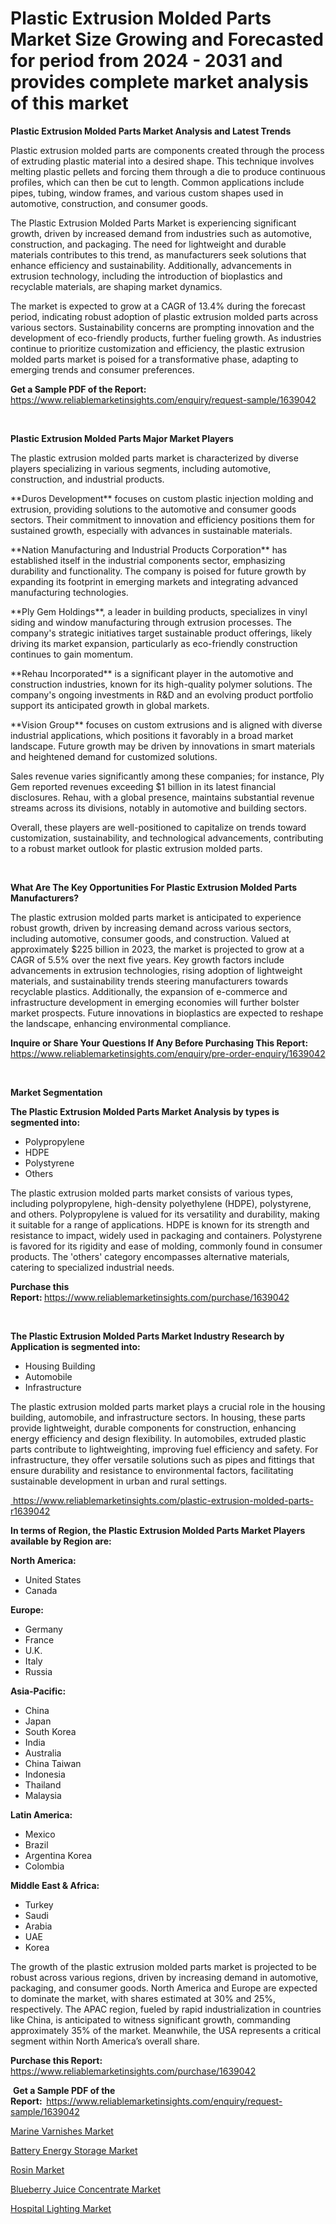 <p><h1>Plastic Extrusion Molded Parts Market Size Growing and Forecasted for period from 2024 - 2031 and provides complete market analysis of this market</h1></p><p><strong>Plastic Extrusion Molded Parts Market Analysis and Latest Trends</strong></p>
<p><p>Plastic extrusion molded parts are components created through the process of extruding plastic material into a desired shape. This technique involves melting plastic pellets and forcing them through a die to produce continuous profiles, which can then be cut to length. Common applications include pipes, tubing, window frames, and various custom shapes used in automotive, construction, and consumer goods.</p><p>The Plastic Extrusion Molded Parts Market is experiencing significant growth, driven by increased demand from industries such as automotive, construction, and packaging. The need for lightweight and durable materials contributes to this trend, as manufacturers seek solutions that enhance efficiency and sustainability. Additionally, advancements in extrusion technology, including the introduction of bioplastics and recyclable materials, are shaping market dynamics.</p><p>The market is expected to grow at a CAGR of 13.4% during the forecast period, indicating robust adoption of plastic extrusion molded parts across various sectors. Sustainability concerns are prompting innovation and the development of eco-friendly products, further fueling growth. As industries continue to prioritize customization and efficiency, the plastic extrusion molded parts market is poised for a transformative phase, adapting to emerging trends and consumer preferences.</p></p>
<p><strong>Get a Sample PDF of the Report:&nbsp;</strong> <a href="https://www.reliablemarketinsights.com/enquiry/request-sample/1639042?utm_campaign=1575&utm_medium=2&utm_source=Github&utm_content=ia&utm_term=11102024&utm_id=plastic-extrusion-molded-parts">https://www.reliablemarketinsights.com/enquiry/request-sample/1639042</a></p>
<p>&nbsp;</p>
<p><strong>Plastic Extrusion Molded Parts Major Market Players</strong></p>
<p><p>The plastic extrusion molded parts market is characterized by diverse players specializing in various segments, including automotive, construction, and industrial products. </p><p>**Duros Development** focuses on custom plastic injection molding and extrusion, providing solutions to the automotive and consumer goods sectors. Their commitment to innovation and efficiency positions them for sustained growth, especially with advances in sustainable materials.</p><p>**Nation Manufacturing and Industrial Products Corporation** has established itself in the industrial components sector, emphasizing durability and functionality. The company is poised for future growth by expanding its footprint in emerging markets and integrating advanced manufacturing technologies.</p><p>**Ply Gem Holdings**, a leader in building products, specializes in vinyl siding and window manufacturing through extrusion processes. The company's strategic initiatives target sustainable product offerings, likely driving its market expansion, particularly as eco-friendly construction continues to gain momentum.</p><p>**Rehau Incorporated** is a significant player in the automotive and construction industries, known for its high-quality polymer solutions. The company's ongoing investments in R&D and an evolving product portfolio support its anticipated growth in global markets.</p><p>**Vision Group** focuses on custom extrusions and is aligned with diverse industrial applications, which positions it favorably in a broad market landscape. Future growth may be driven by innovations in smart materials and heightened demand for customized solutions.</p><p>Sales revenue varies significantly among these companies; for instance, Ply Gem reported revenues exceeding $1 billion in its latest financial disclosures. Rehau, with a global presence, maintains substantial revenue streams across its divisions, notably in automotive and building sectors.</p><p>Overall, these players are well-positioned to capitalize on trends toward customization, sustainability, and technological advancements, contributing to a robust market outlook for plastic extrusion molded parts.</p></p>
<p>&nbsp;</p>
<p><strong>What Are The Key Opportunities For Plastic Extrusion Molded Parts Manufacturers?</strong></p>
<p><p>The plastic extrusion molded parts market is anticipated to experience robust growth, driven by increasing demand across various sectors, including automotive, consumer goods, and construction. Valued at approximately $225 billion in 2023, the market is projected to grow at a CAGR of 5.5% over the next five years. Key growth factors include advancements in extrusion technologies, rising adoption of lightweight materials, and sustainability trends steering manufacturers towards recyclable plastics. Additionally, the expansion of e-commerce and infrastructure development in emerging economies will further bolster market prospects. Future innovations in bioplastics are expected to reshape the landscape, enhancing environmental compliance.</p></p>
<p><strong>Inquire or Share Your Questions If Any Before Purchasing This Report:</strong> <a href="https://www.reliablemarketinsights.com/enquiry/pre-order-enquiry/1639042?utm_campaign=1575&utm_medium=2&utm_source=Github&utm_content=ia&utm_term=11102024&utm_id=plastic-extrusion-molded-parts">https://www.reliablemarketinsights.com/enquiry/pre-order-enquiry/1639042</a></p>
<p>&nbsp;</p>
<p><strong>Market Segmentation</strong></p>
<p><strong>The Plastic Extrusion Molded Parts Market Analysis by types is segmented into:</strong></p>
<p><ul><li>Polypropylene</li><li>HDPE</li><li>Polystyrene</li><li>Others</li></ul></p>
<p><p>The plastic extrusion molded parts market consists of various types, including polypropylene, high-density polyethylene (HDPE), polystyrene, and others. Polypropylene is valued for its versatility and durability, making it suitable for a range of applications. HDPE is known for its strength and resistance to impact, widely used in packaging and containers. Polystyrene is favored for its rigidity and ease of molding, commonly found in consumer products. The 'others' category encompasses alternative materials, catering to specialized industrial needs.</p></p>
<p><strong>Purchase this Report:&nbsp;</strong><a href="https://www.reliablemarketinsights.com/purchase/1639042?utm_campaign=1575&utm_medium=2&utm_source=Github&utm_content=ia&utm_term=11102024&utm_id=plastic-extrusion-molded-parts">https://www.reliablemarketinsights.com/purchase/1639042</a></p>
<p>&nbsp;</p>
<p><strong>The Plastic Extrusion Molded Parts Market Industry Research by Application is segmented into:</strong></p>
<p><ul><li>Housing Building</li><li>Automobile</li><li>Infrastructure</li></ul></p>
<p><p>The plastic extrusion molded parts market plays a crucial role in the housing building, automobile, and infrastructure sectors. In housing, these parts provide lightweight, durable components for construction, enhancing energy efficiency and design flexibility. In automobiles, extruded plastic parts contribute to lightweighting, improving fuel efficiency and safety. For infrastructure, they offer versatile solutions such as pipes and fittings that ensure durability and resistance to environmental factors, facilitating sustainable development in urban and rural settings.</p></p>
<p><a href="https://www.reliablemarketinsights.com/plastic-extrusion-molded-parts-r1639042?utm_campaign=1575&utm_medium=2&utm_source=Github&utm_content=ia&utm_term=11102024&utm_id=plastic-extrusion-molded-parts">&nbsp;https://www.reliablemarketinsights.com/plastic-extrusion-molded-parts-r1639042</a></p>
<p><strong>In terms of Region, the Plastic Extrusion Molded Parts Market Players available by Region are:</strong></p>
<p>
    <p> <strong> North America: </strong>
        <ul>
            <li>United States</li>
            <li>Canada</li>
        </ul>
        </p> 
    <p> <strong> Europe: </strong>
        <ul>
            <li>Germany</li>
            <li>France</li>
            <li>U.K.</li>
            <li>Italy</li>
            <li>Russia</li>
        </ul>
        </p> 
    <p> <strong> Asia-Pacific: </strong>
        <ul>
            <li>China</li>
            <li>Japan</li>
            <li>South Korea</li>
            <li>India</li>
            <li>Australia</li>
            <li>China Taiwan</li>
            <li>Indonesia</li>
            <li>Thailand</li>
            <li>Malaysia</li>
        </ul>
        </p> 
    <p> <strong> Latin America: </strong>
        <ul>
            <li>Mexico</li>
            <li>Brazil</li>
            <li>Argentina Korea</li>
            <li>Colombia</li>
        </ul>
        </p> 
    <p> <strong> Middle East & Africa: </strong>
        <ul>
            <li>Turkey</li>
            <li>Saudi</li>
            <li>Arabia</li>
            <li>UAE</li>
            <li>Korea</li>
        </ul>
    </p>
    </p>
<p><p>The growth of the plastic extrusion molded parts market is projected to be robust across various regions, driven by increasing demand in automotive, packaging, and consumer goods. North America and Europe are expected to dominate the market, with shares estimated at 30% and 25%, respectively. The APAC region, fueled by rapid industrialization in countries like China, is anticipated to witness significant growth, commanding approximately 35% of the market. Meanwhile, the USA represents a critical segment within North America’s overall share.</p></p>
<p><strong>Purchase this Report: </strong><a href="https://www.reliablemarketinsights.com/purchase/1639042?utm_campaign=1575&utm_medium=2&utm_source=Github&utm_content=ia&utm_term=11102024&utm_id=plastic-extrusion-molded-parts">https://www.reliablemarketinsights.com/purchase/1639042</a></p>
<p>&nbsp;<strong>Get a Sample PDF of the Report:&nbsp;&nbsp;</strong><a href="https://www.reliablemarketinsights.com/enquiry/request-sample/1639042?utm_campaign=1575&utm_medium=2&utm_source=Github&utm_content=ia&utm_term=11102024&utm_id=plastic-extrusion-molded-parts">https://www.reliablemarketinsights.com/enquiry/request-sample/1639042</a></p>
<p><strong></strong></p>
<p><p><a href="https://www.linkedin.com/pulse/future-innovation-global-marine-varnishes-market-growth-opportunities-vvzwe?utm_campaign=1575&utm_medium=2&utm_source=Github&utm_content=ia&utm_term=11102024&utm_id=plastic-extrusion-molded-parts">Marine Varnishes Market</a></p><p><a href="https://github.com/maximinauago/Market-Research-Report-List-1/blob/main/battery-energy-storage-market.md?utm_campaign=1575&utm_medium=2&utm_source=Github&utm_content=ia&utm_term=11102024&utm_id=plastic-extrusion-molded-parts">Battery Energy Storage Market</a></p><p><a href="https://www.linkedin.com/pulse/rosin-momentum-charting-62-cagr-path-2024-2031-dataveil-xbdte?utm_campaign=1575&utm_medium=2&utm_source=Github&utm_content=ia&utm_term=11102024&utm_id=plastic-extrusion-molded-parts">Rosin Market</a></p><p><a href="https://www.linkedin.com/pulse/global-blueberry-juice-concentrate-market-focus-product-lwu2e?utm_campaign=1575&utm_medium=2&utm_source=Github&utm_content=ia&utm_term=11102024&utm_id=plastic-extrusion-molded-parts">Blueberry Juice Concentrate Market</a></p><p><a href="https://github.com/WayneGriffin411/Market-Research-Report-List-1/blob/main/hospital-lighting-market.md?utm_campaign=1575&utm_medium=2&utm_source=Github&utm_content=ia&utm_term=11102024&utm_id=plastic-extrusion-molded-parts">Hospital Lighting Market</a></p></p>